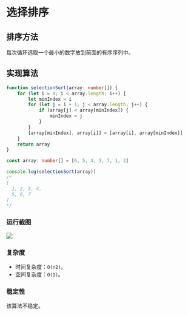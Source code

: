 # 选择排序

## 排序方法

每次循环选取一个最小的数字放到前面的有序序列中。

## 实现算法

```ts
function selectionSort(array: number[]) {
    for (let i = 0; i < array.length; i++) {
        let minIndex = i
        for (let j = i + 1; j < array.length; j++) {
            if (array[j] < array[minIndex]) {
                minIndex = j
            }
        }
        [array[minIndex], array[i]] = [array[i], array[minIndex]]
    }
    return array
}

const array: number[] = [6, 5, 4, 3, 7, 1, 2]

console.log(selectionSort(array))
/* 
[
  1, 2, 3, 4,
  5, 6, 7
]
*/
```

### 运行截图

![](https://raw.githubusercontent.com/dpy0912/PicGo/main/fix-dir/Roaming/picgo/2022/02/16/14-00-55-4bb4faea88b1b76873f2ec3256815b92-20220216140054-a4e86.png)

### 复杂度

- 时间复杂度：`O(n2)`。
- 空间复杂度：`O(1)`。

### 稳定性

该算法不稳定。